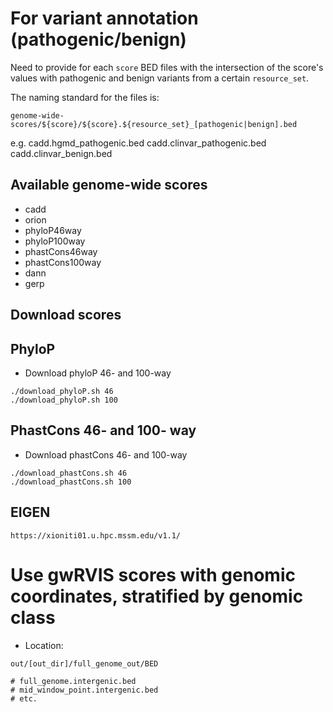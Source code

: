 # For variant annotation (pathogenic/benign)

Need to provide for each `score` BED files with the intersection of the score's values with pathogenic and benign variants from a certain `resource_set`.

The naming standard for the files is:
```
genome-wide-scores/${score}/${score}.${resource_set}_[pathogenic|benign].bed
```

e.g.
cadd.hgmd_pathogenic.bed
cadd.clinvar_pathogenic.bed
cadd.clinvar_benign.bed

Available genome-wide scores
----------------------------

- cadd
- orion
- phyloP46way
- phyloP100way
- phastCons46way
- phastCons100way
- dann
- gerp

Download scores
---------------

## PhyloP
- Download phyloP 46- and 100-way
```
./download_phyloP.sh 46
./download_phyloP.sh 100
```


## PhastCons 46- and 100- way
- Download phastCons 46- and 100-way
```
./download_phastCons.sh 46
./download_phastCons.sh 100
```



## EIGEN
```
https://xioniti01.u.hpc.mssm.edu/v1.1/
```


# Use gwRVIS scores with genomic coordinates, stratified by genomic class
- Location:
```
out/[out_dir]/full_genome_out/BED

# full_genome.intergenic.bed
# mid_window_point.intergenic.bed
# etc.
```

